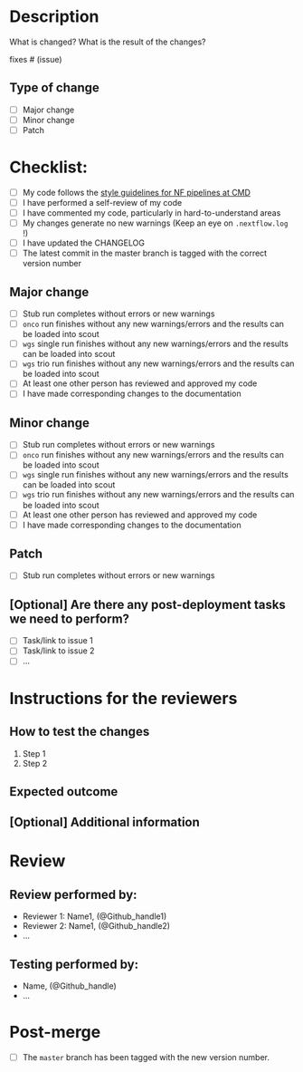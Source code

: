 <!--
# clinical-genomics-lund/nextflow_wgs pull request

Thanks for contributing to the CMD nextflow_wgs pipeline. 
-->
# Description

<!--
Add a description of changes below and a description of the expected outcome.
-->

What is changed? What is the result of the changes?

<!--
    Are there any issue or issues that are linked to this PR? 
    Use Github's syntax for closing keywords: `closes #1` or `fixes #1`
-->

fixes # (issue)

## Type of change

<!--
    Major change counts as a change that breaks backward compatibility
    Minor change is a substantial change that requires testing before deployment
    Patch is a minor change like a bug fix, code comment/style fix, etc.
    
    Choose one and delete the remaining fields.
-->

- [ ] Major change 
- [ ] Minor change
- [ ] Patch

# Checklist:

<!--
    The checklist below applies to all types of changes. 
    
    Do not hesitate to add your own items to the checklist if applicable.
-->

- [ ] My code follows the [style guidelines for NF pipelines at CMD](http://mtlucmds1.lund.skane.se/wiki/doku.php?id=nextflow&s[]=nextflow#code_style_at_cmd)
- [ ] I have performed a self-review of my code
- [ ] I have commented my code, particularly in hard-to-understand areas
- [ ] My changes generate no new warnings (Keep an eye on `.nextflow.log` !)
- [ ] I have updated the CHANGELOG
- [ ] The latest commit in the master branch is tagged
      with the correct version number

<!--
    Select a checklist below  based on selection under # Type of change
    and delete the sections that do not apply to this PR:
-->

## Major change

- [ ] Stub run completes without errors or new warnings
- [ ] `onco` run finishes without any new warnings/errors and the results can 
       be loaded into scout
- [ ] `wgs` single run finishes without any new warnings/errors and the results 
       can be loaded into scout
- [ ] `wgs` trio run finishes without any new warnings/errors and the results 
       can be loaded into scout
- [ ] At least one other person has reviewed and approved my code
- [ ] I have made corresponding changes to the documentation

## Minor change

- [ ] Stub run completes without errors or new warnings
- [ ] `onco` run finishes without any new warnings/errors and the results can 
       be loaded into scout
- [ ] `wgs` single run finishes without any new warnings/errors and the results 
      can be loaded into scout
- [ ] `wgs` trio run finishes without any new warnings/errors and the results 
       can be loaded into scout
- [ ] At least one other person has reviewed and approved my code
- [ ] I have made corresponding changes to the documentation

## Patch

- [ ] Stub run completes without errors or new warnings
<!--
    Remove the comment markers wrapping the checkbox below if you believe that 
    the patch needs to undergo review. 
    
    (If in doubt, then play it safe and request a review).
-->
<!--
- [ ] At least one other person has reviewed and approved my code
-->

## [Optional] Are there any post-deployment tasks we need to perform?
 
<!--
    Some examples of post-deployment tasks are pipeline validation for a major 
    change  update or an update to CDM to accomodate new QC data.
-->

 - [ ] Task/link to issue 1
 - [ ] Task/link to issue 2
 - [ ] ...
 
# Instructions for the reviewers

<!--
    Use this section to guide the reviewer in how to 
    test your proposed 
-->

## How to test the changes

<!--
    Provide clear and concise steps for reviewers to test your changes. 
    Include any specific commands, inputs, or conditions they should be aware 
    of.
-->

1. Step 1
2. Step 2

## Expected outcome

<!--
    Describe what the expected outcome should be after your changes are 
    implemented. This helps reviewers understand the goal and verify if 
    everything is working as intended.
-->

## [Optional] Additional information

<!--
    If there's any extra information, context,  or considerations that would be
    helpful for reviewers, feel free to include them here.
-->

# Review

<!--
    Use this section to document who has performed the reviews and run the 
    tests. 
-->

## Review performed by:

- Reviewer 1: Name1, (\@Github\_handle1)  
- Reviewer 2: Name1,  (\@Github\_handle2)
- ...
    
## Testing performed by:

- Name, (\@Github\_handle)
- ...

# Post-merge

- [ ] The `master` branch has been tagged with the new version number.
